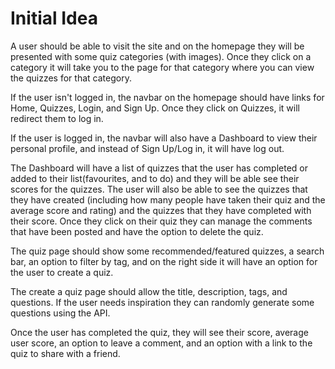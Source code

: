 # Initial Idea

A user should be able to visit the site and on the homepage they will be presented with some quiz categories (with images). Once they click on a category it will take you to the page for that category where you can view the quizzes for that category.

If the user isn't logged in, the navbar on the homepage should have links for Home, Quizzes, Login, and Sign Up. Once they click on Quizzes, it will redirect them to log in.

If the user is logged in, the navbar will also have a Dashboard to view their personal profile, and instead of Sign Up/Log in, it will have log out.

The Dashboard will have a list of quizzes that the user has completed or added to their list(favourites, and to do) and they will be able see their scores for the quizzes. The user will also be able to see the quizzes that they have created (including how many people have taken their quiz and the average score and rating) and the quizzes that they have completed with their score. Once they click on their quiz they can manage the comments that have been posted and have the option to delete the quiz.

The quiz page should show some recommended/featured quizzes, a search bar, an option to filter by tag, and on the right side it will have an option for the user to create a quiz.

The create a quiz page should allow the title, description, tags, and questions. If the user needs inspiration they can randomly generate some questions using the API.

Once the user has completed the quiz, they will see their score, average user score, an option to leave a comment, and an option with a link to the quiz to share with a friend.
